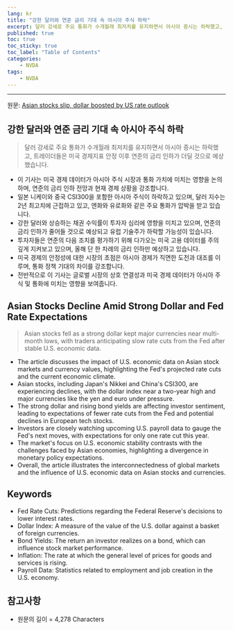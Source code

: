 ```yaml
---
lang: kr
title: "강한 달러와 연준 금리 기대 속 아시아 주식 하락"
excerpt: 달러 강세로 주요 통화가 수개월래 최저치를 유지하면서 아시아 증시는 하락했고, 트레이더들은 미국 경제지표 안정 이후 연준의 금리 인하가 더딜 것으로 예상했습니다.
published: true
toc: true
toc_sticky: true
toc_label: "Table of Contents"
categories:
    - NVDA
tags:
    - NVDA
---
```


---

  원문: [Asian stocks slip, dollar boosted by US rate outlook](https://www.investing.com/news/economy-news/asian-stocks-slip-dollar-bolstered-by-us-rate-outlook-3801776)

## 강한 달러와 연준 금리 기대 속 아시아 주식 하락

> 달러 강세로 주요 통화가 수개월래 최저치를 유지하면서 아시아 증시는 하락했고, 트레이더들은 미국 경제지표 안정 이후 연준의 금리 인하가 더딜 것으로 예상했습니다.


- 이 기사는 미국 경제 데이터가 아시아 주식 시장과 통화 가치에 미치는 영향을 논의하며, 연준의 금리 인하 전망과 현재 경제 상황을 강조합니다.
- 일본 니케이와 중국 CSI300을 포함한 아시아 주식이 하락하고 있으며, 달러 지수는 2년 최고치에 근접하고 있고, 엔화와 유로화와 같은 주요 통화가 압박을 받고 있습니다.
- 강한 달러와 상승하는 채권 수익률이 투자자 심리에 영향을 미치고 있으며, 연준의 금리 인하가 줄어들 것으로 예상되고 유럽 기술주가 하락할 가능성이 있습니다.
- 투자자들은 연준의 다음 조치를 평가하기 위해 다가오는 미국 고용 데이터를 주의 깊게 지켜보고 있으며, 올해 단 한 차례의 금리 인하만 예상하고 있습니다.
- 미국 경제의 안정성에 대한 시장의 초점은 아시아 경제가 직면한 도전과 대조를 이루며, 통화 정책 기대의 차이를 강조합니다.
- 전반적으로 이 기사는 글로벌 시장의 상호 연결성과 미국 경제 데이터가 아시아 주식 및 통화에 미치는 영향을 보여줍니다.

## Asian Stocks Decline Amid Strong Dollar and Fed Rate Expectations

> Asian stocks fell as a strong dollar kept major currencies near multi-month lows, with traders anticipating slow rate cuts from the Fed after stable U.S. economic data.


- The article discusses the impact of U.S. economic data on Asian stock markets and currency values, highlighting the Fed's projected rate cuts and the current economic climate.
- Asian stocks, including Japan's Nikkei and China's CSI300, are experiencing declines, with the dollar index near a two-year high and major currencies like the yen and euro under pressure.
- The strong dollar and rising bond yields are affecting investor sentiment, leading to expectations of fewer rate cuts from the Fed and potential declines in European tech stocks.
- Investors are closely watching upcoming U.S. payroll data to gauge the Fed's next moves, with expectations for only one rate cut this year.
- The market's focus on U.S. economic stability contrasts with the challenges faced by Asian economies, highlighting a divergence in monetary policy expectations.
- Overall, the article illustrates the interconnectedness of global markets and the influence of U.S. economic data on Asian stocks and currencies.

## Keywords

- Fed Rate Cuts: Predictions regarding the Federal Reserve's decisions to lower interest rates.
- Dollar Index: A measure of the value of the U.S. dollar against a basket of foreign currencies.
- Bond Yields: The return an investor realizes on a bond, which can influence stock market performance.
- Inflation: The rate at which the general level of prices for goods and services is rising.
- Payroll Data: Statistics related to employment and job creation in the U.S. economy.

## 참고사항

- 원문의 길이 = 4,278 Characters

